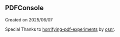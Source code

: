 ## PDFConsole
Created on 2025/06/07

Special Thanks to [horrifying-pdf-experiments](https://github.com/osnr/horrifying-pdf-experiments) by [osnr](https://github.com/osnr).
